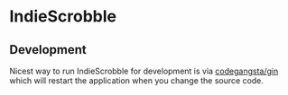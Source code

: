 # IndieScrobble


## Development

Nicest way to run IndieScrobble for development is via [codegangsta/gin](https://github.com/codegangsta/gin) which will restart the application when you change the source code.
